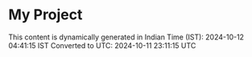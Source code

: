 # My Project

This content is dynamically generated in Indian Time (IST): 2024-10-12 04:41:15 IST
Converted to UTC: 2024-10-11 23:11:15 UTC

